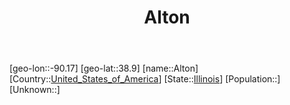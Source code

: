 ﻿---
title: "Alton"
location: [38.9,-90.17]
type: City
tags:
- geo/City


SpocWebEntityId: 28786
isDeleted: false
confidential: public

---
[geo-lon::-90.17]
[geo-lat::38.9]
[name::Alton]
[Country::[United_States_of_America](North-America/United_States_of_America.md)]
[State::[Illinois](North-America/United_States_of_America/Illinois.md)]
[Population::]
[Unknown::]

